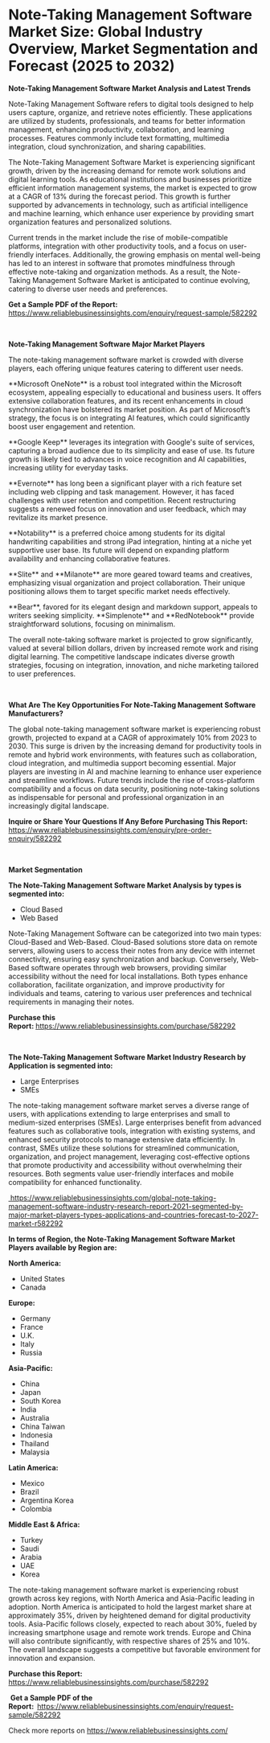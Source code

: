 <p><h1>Note-Taking Management Software Market Size: Global Industry Overview, Market Segmentation and Forecast (2025 to 2032)</h1></p><p><strong>Note-Taking Management Software Market Analysis and Latest Trends</strong></p>
<p><p>Note-Taking Management Software refers to digital tools designed to help users capture, organize, and retrieve notes efficiently. These applications are utilized by students, professionals, and teams for better information management, enhancing productivity, collaboration, and learning processes. Features commonly include text formatting, multimedia integration, cloud synchronization, and sharing capabilities.</p><p>The Note-Taking Management Software Market is experiencing significant growth, driven by the increasing demand for remote work solutions and digital learning tools. As educational institutions and businesses prioritize efficient information management systems, the market is expected to grow at a CAGR of 13% during the forecast period. This growth is further supported by advancements in technology, such as artificial intelligence and machine learning, which enhance user experience by providing smart organization features and personalized solutions.</p><p>Current trends in the market include the rise of mobile-compatible platforms, integration with other productivity tools, and a focus on user-friendly interfaces. Additionally, the growing emphasis on mental well-being has led to an interest in software that promotes mindfulness through effective note-taking and organization methods. As a result, the Note-Taking Management Software Market is anticipated to continue evolving, catering to diverse user needs and preferences.</p></p>
<p><strong>Get a Sample PDF of the Report:&nbsp;</strong> <a href="https://www.reliablebusinessinsights.com/enquiry/request-sample/582292?utm_campaign=2797&utm_medium=2&utm_source=Github&utm_content=ia&utm_term=23032025&utm_id=note-taking-management-software">https://www.reliablebusinessinsights.com/enquiry/request-sample/582292</a></p>
<p>&nbsp;</p>
<p><strong>Note-Taking Management Software Major Market Players</strong></p>
<p><p>The note-taking management software market is crowded with diverse players, each offering unique features catering to different user needs. </p><p>**Microsoft OneNote** is a robust tool integrated within the Microsoft ecosystem, appealing especially to educational and business users. It offers extensive collaboration features, and its recent enhancements in cloud synchronization have bolstered its market position. As part of Microsoft’s strategy, the focus is on integrating AI features, which could significantly boost user engagement and retention.</p><p>**Google Keep** leverages its integration with Google's suite of services, capturing a broad audience due to its simplicity and ease of use. Its future growth is likely tied to advances in voice recognition and AI capabilities, increasing utility for everyday tasks.</p><p>**Evernote** has long been a significant player with a rich feature set including web clipping and task management. However, it has faced challenges with user retention and competition. Recent restructuring suggests a renewed focus on innovation and user feedback, which may revitalize its market presence.</p><p>**Notability** is a preferred choice among students for its digital handwriting capabilities and strong iPad integration, hinting at a niche yet supportive user base. Its future will depend on expanding platform availability and enhancing collaborative features.</p><p>**Slite** and **Milanote** are more geared toward teams and creatives, emphasizing visual organization and project collaboration. Their unique positioning allows them to target specific market needs effectively.</p><p>**Bear**, favored for its elegant design and markdown support, appeals to writers seeking simplicity. **Simplenote** and **RedNotebook** provide straightforward solutions, focusing on minimalism.</p><p>The overall note-taking software market is projected to grow significantly, valued at several billion dollars, driven by increased remote work and rising digital learning. The competitive landscape indicates diverse growth strategies, focusing on integration, innovation, and niche marketing tailored to user preferences.</p></p>
<p>&nbsp;</p>
<p><strong>What Are The Key Opportunities For Note-Taking Management Software Manufacturers?</strong></p>
<p><p>The global note-taking management software market is experiencing robust growth, projected to expand at a CAGR of approximately 10% from 2023 to 2030. This surge is driven by the increasing demand for productivity tools in remote and hybrid work environments, with features such as collaboration, cloud integration, and multimedia support becoming essential. Major players are investing in AI and machine learning to enhance user experience and streamline workflows. Future trends include the rise of cross-platform compatibility and a focus on data security, positioning note-taking solutions as indispensable for personal and professional organization in an increasingly digital landscape.</p></p>
<p><strong>Inquire or Share Your Questions If Any Before Purchasing This Report:</strong> <a href="https://www.reliablebusinessinsights.com/enquiry/pre-order-enquiry/582292?utm_campaign=2797&utm_medium=2&utm_source=Github&utm_content=ia&utm_term=23032025&utm_id=note-taking-management-software">https://www.reliablebusinessinsights.com/enquiry/pre-order-enquiry/582292</a></p>
<p>&nbsp;</p>
<p><strong>Market Segmentation</strong></p>
<p><strong>The Note-Taking Management Software Market Analysis by types is segmented into:</strong></p>
<p><ul><li>Cloud Based</li><li>Web Based</li></ul></p>
<p><p>Note-Taking Management Software can be categorized into two main types: Cloud-Based and Web-Based. Cloud-Based solutions store data on remote servers, allowing users to access their notes from any device with internet connectivity, ensuring easy synchronization and backup. Conversely, Web-Based software operates through web browsers, providing similar accessibility without the need for local installations. Both types enhance collaboration, facilitate organization, and improve productivity for individuals and teams, catering to various user preferences and technical requirements in managing their notes.</p></p>
<p><strong>Purchase this Report:&nbsp;</strong><a href="https://www.reliablebusinessinsights.com/purchase/582292?utm_campaign=2797&utm_medium=2&utm_source=Github&utm_content=ia&utm_term=23032025&utm_id=note-taking-management-software">https://www.reliablebusinessinsights.com/purchase/582292</a></p>
<p>&nbsp;</p>
<p><strong>The Note-Taking Management Software Market Industry Research by Application is segmented into:</strong></p>
<p><ul><li>Large Enterprises</li><li>SMEs</li></ul></p>
<p><p>The note-taking management software market serves a diverse range of users, with applications extending to large enterprises and small to medium-sized enterprises (SMEs). Large enterprises benefit from advanced features such as collaborative tools, integration with existing systems, and enhanced security protocols to manage extensive data efficiently. In contrast, SMEs utilize these solutions for streamlined communication, organization, and project management, leveraging cost-effective options that promote productivity and accessibility without overwhelming their resources. Both segments value user-friendly interfaces and mobile compatibility for enhanced functionality.</p></p>
<p><a href="https://www.reliablebusinessinsights.com/global-note-taking-management-software-industry-research-report-2021-segmented-by-major-market-players-types-applications-and-countries-forecast-to-2027-market-r582292?utm_campaign=2797&utm_medium=2&utm_source=Github&utm_content=ia&utm_term=23032025&utm_id=note-taking-management-software">&nbsp;https://www.reliablebusinessinsights.com/global-note-taking-management-software-industry-research-report-2021-segmented-by-major-market-players-types-applications-and-countries-forecast-to-2027-market-r582292</a></p>
<p><strong>In terms of Region, the Note-Taking Management Software Market Players available by Region are:</strong></p>
<p>
    <p> <strong> North America: </strong>
        <ul>
            <li>United States</li>
            <li>Canada</li>
        </ul>
        </p> 
    <p> <strong> Europe: </strong>
        <ul>
            <li>Germany</li>
            <li>France</li>
            <li>U.K.</li>
            <li>Italy</li>
            <li>Russia</li>
        </ul>
        </p> 
    <p> <strong> Asia-Pacific: </strong>
        <ul>
            <li>China</li>
            <li>Japan</li>
            <li>South Korea</li>
            <li>India</li>
            <li>Australia</li>
            <li>China Taiwan</li>
            <li>Indonesia</li>
            <li>Thailand</li>
            <li>Malaysia</li>
        </ul>
        </p> 
    <p> <strong> Latin America: </strong>
        <ul>
            <li>Mexico</li>
            <li>Brazil</li>
            <li>Argentina Korea</li>
            <li>Colombia</li>
        </ul>
        </p> 
    <p> <strong> Middle East & Africa: </strong>
        <ul>
            <li>Turkey</li>
            <li>Saudi</li>
            <li>Arabia</li>
            <li>UAE</li>
            <li>Korea</li>
        </ul>
    </p>
    </p>
<p><p>The note-taking management software market is experiencing robust growth across key regions, with North America and Asia-Pacific leading in adoption. North America is anticipated to hold the largest market share at approximately 35%, driven by heightened demand for digital productivity tools. Asia-Pacific follows closely, expected to reach about 30%, fueled by increasing smartphone usage and remote work trends. Europe and China will also contribute significantly, with respective shares of 25% and 10%. The overall landscape suggests a competitive but favorable environment for innovation and expansion.</p></p>
<p><strong>Purchase this Report: </strong><a href="https://www.reliablebusinessinsights.com/purchase/582292?utm_campaign=2797&utm_medium=2&utm_source=Github&utm_content=ia&utm_term=23032025&utm_id=note-taking-management-software">https://www.reliablebusinessinsights.com/purchase/582292</a></p>
<p>&nbsp;<strong>Get a Sample PDF of the Report:&nbsp;&nbsp;</strong><a href="https://www.reliablebusinessinsights.com/enquiry/request-sample/582292?utm_campaign=2797&utm_medium=2&utm_source=Github&utm_content=ia&utm_term=23032025&utm_id=note-taking-management-software">https://www.reliablebusinessinsights.com/enquiry/request-sample/582292</a></p>
<p><strong></strong></p>
<p>Check more reports on <a href="https://www.reliablebusinessinsights.com/?utm_campaign=2797&utm_medium=2&utm_source=Github&utm_content=ia&utm_term=23032025&utm_id=note-taking-management-software">https://www.reliablebusinessinsights.com/</a></p>